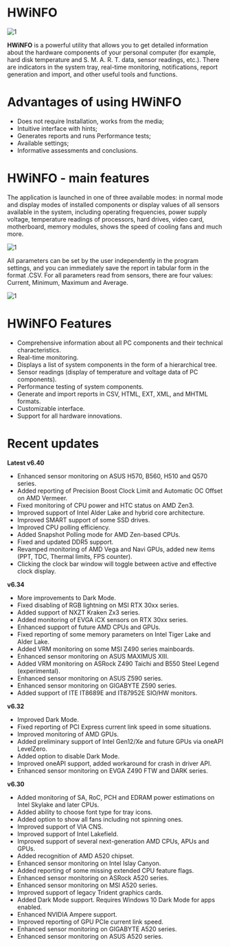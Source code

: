 # HWiNFO

![1](https://hwinfo.eu/wp-content/uploads/2021/01/hwinfo.jpg)

**HWiNFO** is a powerful utility that allows you to get detailed information about the hardware components of your personal computer (for example, hard disk temperature and S. M. A. R. T. data, sensor readings, etc.). There are indicators in the system tray, real-time monitoring, notifications, report generation and import, and other useful tools and functions.

# Advantages of using HWiNFO

- Does not require Installation, works from the media;
- Intuitive interface with hints;
- Generates reports and runs Performance tests;
- Available settings;
- Informative assessments and conclusions.

# HWiNFO - main features

The application is launched in one of three available modes: in normal mode and display modes of installed components or display values of all sensors available in the system, including operating frequencies, power supply voltage, temperature readings of processors, hard drives, video card, motherboard, memory modules, shows the speed of cooling fans and much more.

![1](https://hwinfo.eu/wp-content/uploads/2021/01/hwinfo-03.png)

All parameters can be set by the user independently in the program settings, and you can immediately save the report in tabular form in the format .CSV. For all parameters read from sensors, there are four values: Current, Minimum, Maximum and Average.

![1](https://hwinfo.eu/wp-content/uploads/2021/01/hwinfo-04.png)

# HWiNFO Features

- Comprehensive information about all PC components and their technical characteristics.
- Real-time monitoring.
- Displays a list of system components in the form of a hierarchical tree.
- Sensor readings (display of temperature and voltage data of PC components).
- Performance testing of system components.
- Generate and import reports in CSV, HTML, EXT, XML, and MHTML formats.
- Customizable interface.
- Support for all hardware innovations.

# Recent updates

**Latest v6.40**
- Enhanced sensor monitoring on ASUS H570, B560, H510 and Q570 series.
- Added reporting of Precision Boost Clock Limit and Automatic OC Offset on AMD Vermeer.
- Fixed monitoring of CPU power and HTC status on AMD Zen3.
- Improved support of Intel Alder Lake and hybrid core architecture.
- Improved SMART support of some SSD drives.
- Improved CPU polling efficiency.
- Added Snapshot Polling mode for AMD Zen-based CPUs.
- Fixed and updated DDR5 support.
- Revamped monitoring of AMD Vega and Navi GPUs, added new items (PPT, TDC, Thermal limits, FPS counter).
- Clicking the clock bar window will toggle between active and effective clock display.

**v6.34**
- More improvements to Dark Mode.
- Fixed disabling of RGB lightning on MSI RTX 30xx series.
- Added support of NXZT Kraken Zx3 series.
- Added monitoring of EVGA iCX sensors on RTX 30xx series.
- Enhanced support of future AMD CPUs and GPUs.
- Fixed reporting of some memory parameters on Intel Tiger Lake and Alder Lake.
- Added VRM monitoring on some MSI Z490 series mainboards.
- Enhanced sensor monitoring on ASUS MAXIMUS XIII.
- Added VRM monitoring on ASRock Z490 Taichi and B550 Steel Legend (experimental).
- Enhanced sensor monitoring on ASUS Z590 series.
- Enhanced sensor monitoring on GIGABYTE Z590 series.
- Added support of ITE IT8689E and IT87952E SIO/HW monitors.

**v6.32**
- Improved Dark Mode.
- Fixed reporting of PCI Express current link speed in some situations.
- Improved monitoring of AMD GPUs.
- Added preliminary support of Intel Gen12/Xe and future GPUs via oneAPI LevelZero.
- Added option to disable Dark Mode.
- Improved oneAPI support, added workaround for crash in driver API.
- Enhanced sensor monitoring on EVGA Z490 FTW and DARK series.

**v6.30**
- Added monitoring of SA, RoC, PCH and EDRAM power estimations on Intel Skylake and later CPUs.
- Added ability to choose font type for tray icons.
- Added option to show all fans including not spinning ones.
- Improved support of VIA CNS.
- Improved support of Intel Lakefield.
- Improved support of several next-generation AMD CPUs, APUs and GPUs.
- Added recognition of AMD A520 chipset.
- Enhanced sensor monitoring on Intel Islay Canyon.
- Added reporting of some missing extended CPU feature flags.
- Enhanced sensor monitoring on ASRock A520 series.
- Enhanced sensor monitoring on MSI A520 series.
- Improved support of legacy Trident graphics cards.
- Added Dark Mode support. Requires Windows 10 Dark Mode for apps enabled.
- Enhanced NVIDIA Ampere support.
- Improved reporting of GPU PCIe current link speed.
- Enhanced sensor monitoring on GIGABYTE A520 series.
- Enhanced sensor monitoring on ASUS A520 series.
